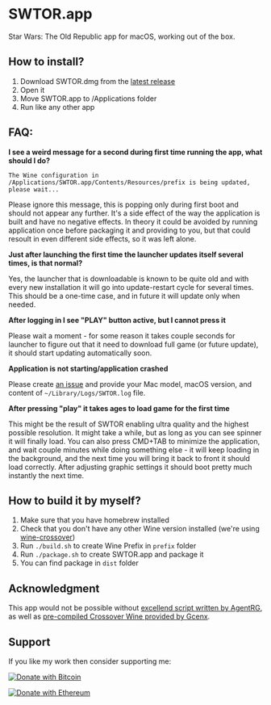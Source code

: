 # SWTOR.app

Star Wars: The Old Republic app for macOS, working out of the box.

## How to install?

1. Download SWTOR.dmg from the [latest release](https://github.com/imanel/swtor-app/releases)
2. Open it
3. Move SWTOR.app to /Applications folder
4. Run like any other app

## FAQ:

**I see a weird message for a second during first time running the app, what should I do?**

```
The Wine configuration in /Applications/SWTOR.app/Contents/Resources/prefix is being updated, please wait...
```

Please ignore this message, this is popping only during first boot and should not appear any further.
It's a side effect of the way the application is built and have no negative effects.
In theory it could be avoided by running application once before packaging it and providing to you, but that could
resoult in even different side effects, so it was left alone.

**Just after launching the first time the launcher updates itself several times, is that normal?**

Yes, the launcher that is downloadable is known to be quite old and with every new installation it will go into
update-restart cycle for several times. This should be a one-time case, and in future it will update only when needed.

**After logging in I see "PLAY" button active, but I cannot press it**

Please wait a moment - for some reason it takes couple seconds for launcher to figure out that it need to download
full game (or future update), it should start updating automatically soon.

**Application is not starting/application crashed**

Please create [an issue](https://github.com/imanel/swtor-app/issues) and provide your Mac model, macOS version,
and content of `~/Library/Logs/SWTOR.log` file.

**After pressing "play" it takes ages to load game for the first time**

This might be the result of SWTOR enabling ultra quality and the highest possible resolution. It might take a while,
but as long as you can see spinner it will finally load. You can also press CMD+TAB to minimize the application,
and wait couple minutes while doing something else - it will keep loading in the background, and the next time
you will bring it back to front it should load correctly. After adjusting graphic settings it should boot pretty
much instantly the next time.

## How to build it by myself?

1. Make sure that you have homebrew installed
2. Check that you don't have any other Wine version installed (we're using [wine-crossover](https://github.com/Gcenx/homebrew-wine))
3. Run `./build.sh` to create Wine Prefix in `prefix` folder
4. Run `./package.sh` to create SWTOR.app and package it
5. You can find package in `dist` folder

## Acknowledgment

This app would not be possible without [excellend script written by AgentRG](https://github.com/AgentRG/swtor_on_mac),
as well as [pre-compiled Crossover Wine provided by Gcenx](https://github.com/Gcenx/homebrew-wine).

## Support

If you like my work then consider supporting me:

[![Donate with Bitcoin](https://en.cryptobadges.io/badge/small/bc1qmxfc703ezscvd4qv0dvp7hwy7vc4kl6currs5e)](https://en.cryptobadges.io/donate/bc1qmxfc703ezscvd4qv0dvp7hwy7vc4kl6currs5e)

[![Donate with Ethereum](https://en.cryptobadges.io/badge/small/0xA7048d5F866e2c3206DC95ebFa988fF987c0BccB)](https://en.cryptobadges.io/donate/0xA7048d5F866e2c3206DC95ebFa988fF987c0BccB)
